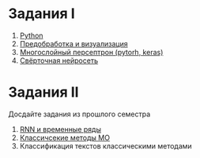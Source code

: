 # Задания I
1. [Python](https://github.com/ivtipm/ML/blob/main/tasks/task1.md)
2. [Предобработка и визуализация](https://github.com/ivtipm/ML/blob/main/tasks/task2.md)
3. [Многослойный персептрон (pytorh, keras)](task3.md)
4. [Свёрточная нейросеть](task4-cnn.md)


# Задания II
Досдайте задания из прошлого семестра

1. [RNN и временные ряды](task2-1.md)
2. [Классичсекие методы МО](task2-2.md)
3. Классификация текстов классическими методами
